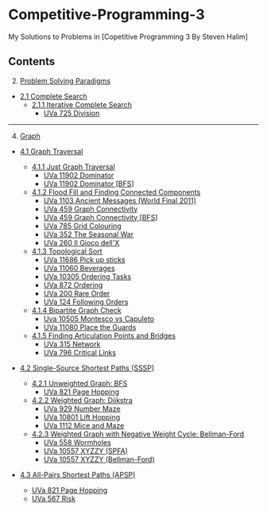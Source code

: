 # Competitive-Programming-3
 My Solutions to Problems in [Copetitive Programming 3 By Steven Halim]

## Contents

 2. [Problem Solving Paradigms](2.Problem-Solving-Paradigms)
   - [2.1 Complete Search](2.1.Complete-Search)
     - [2.1.1 Iterative Complete Search](2.1.1.Iterative-Complete-Search)
       - [UVa 725 Division](2.Problem-Solving-Paradigms/2.1.Complete-Search/2.1.1.Iterative-Complete-Search/UVa-725-Division.cpp)
 
---

 4. [Graph](4.Graph)
   - [4.1 Graph Traversal](4.Graph/4.1.Graph-Traversal)
     - [4.1.1 Just Graph Traversal](4.Graph/4.1.Graph-Traversal/4.1.1.Just-Graph-Traversal)
       - [UVa 11902 Dominator](4.Graph/4.1.Graph-Traversal/4.1.1.Just-Graph-Traversal/UVa-11902-Dominator.cpp)
       - [UVa 11902 Dominator [BFS]](4.Graph/4.1.Graph-Traversal/4.1.1.Just-Graph-Traversal/UVa-11902-Dominator[BFS].cpp)
     - [4.1.2 Flood Fill and Finding Connected Components](4.Graph/4.1.Graph-Traversal/4.1.2.FloodFill-Finding-Connected-Components)
       - [UVa 1103 Ancient Messages (World Final 2011)](4.Graph/4.1.Graph-Traversal/4.1.2.FloodFill-Finding-Connected-Components/UVa-1103-Ancient-Messages[ICPC'11].cpp)
       - [UVa 459 Graph Connectivity](4.Graph/4.1.Graph-Traversal/4.1.2.FloodFill-Finding-Connected-Components/UVa-459-GraphConnectivity.cpp)
       - [UVa 459 Graph Connectivity [BFS]](4.Graph/4.1.Graph-Traversal/4.1.2.FloodFill-Finding-Connected-Components/UVa-459-Graph-Connectivity[BFS].cpp)
       - [UVa 785 Grid Colouring](4.Graph/4.1.Graph-Traversal/4.1.2.FloodFill-Finding-Connected-Components/UVa-785-Grid-Colouring.cpp)
       - [UVa 352 The Seasonal War](4.Graph/4.1.Graph-Traversal/4.1.2.FloodFill-Finding-Connected-Components/UVa-352-The-Seasonal-War.cpp)
       - [UVa 260 Il Gioco dell'X](4.Graph/4.1.Graph-Traversal/4.1.2.FloodFill-Finding-Connected-Components/UVa-260-Il-Gioco-dell'X.cpp)
     - [4.1.3 Topological Sort](4.Graph/4.1.Graph-Traversal/4.1.3.Topological-Sort)
       - [UVa 11686 Pick up sticks](4.Graph/4.1.Graph-Traversal/4.1.3.Topological-Sort/UVa-11686-Pick-up-sticks.cpp)
       - [UVa 11060 Beverages](4.Graph/4.1.Graph-Traversal/4.1.3.Topological-Sort/UVa-11060-Beverages.cpp)
       - [UVa 10305 Ordering Tasks](4.Graph/4.1.Graph-Traversal/4.1.3.Topological-Sort/UVa-10305-Ordering-Tasks.cpp)
       - [UVa 872 Ordering](4.Graph/4.1.Graph-Traversal/4.1.3.Topological-Sort/UVa-872-Ordering.cpp)
       - [UVa 200 Rare Order](4.Graph/4.1.Graph-Traversal/4.1.3.Topological-Sort/UVa-200-Rare-Order.cpp)
       - [UVa 124 Following Orders](4.Graph/4.1.Graph-Traversal/4.1.3.Topological-Sort/UVa-124-Following-Orders.cpp)
     - [4.1.4 Bipartite Graph Check](4.Graph/4.1.Graph-Traversal/4.1.4.Bipartite-Graph-Check)
       - [Uva 10505 Montesco vs Capuleto](4.Graph/4.1.Graph-Traversal/4.1.4.Bipartite-Graph-Check/Uva-10505-MontescovsCapuleto.cpp)
       - [UVa 11080 Place the Guards](4.Graph/4.1.Graph-Traversal/4.1.4.Bipartite-Graph-Check/UVa-11080-Place-the-Guards.cpp)
     - [4.1.5 Finding Articulation Points and Bridges](4.Graph/4.1.Graph-Traversal/4.1.5.Finding-Articulation-Points-and-Bridges)
       - [UVa 315 Network](4.Graph/4.1.Graph-Traversal/4.1.5.Finding-Articulation-Points-and-Bridges/UVa-315-Network.cpp)
   	   - [UVa 796 Critical Links](4.Graph/4.1.Graph-Traversal/4.1.5.Finding-Articulation-Points-and-Bridges/UVa-796-Critical-Links.cpp)
   - [4.2 Single-Source Shortest Paths (SSSP)](4.Graph/4.2.Single-Source-Shortest-Paths-(SSSP))
     - [4.2.1 Unweighted Graph: BFS](4.Graph/4.2.Single-Source-Shortest-Paths-(SSSP)/4.2.1.Unweighted-Graph-BFS)
       - [UVa 821 Page Hopping](4.Graph/4.2.Single-Source-Shortest-Paths-(SSSP)/4.2.1.Unweighted-Graph-BFS/UVa-821-Page-Hopping.cpp)
     - [4.2.2 Weighted Graph: Dijkstra](4.Graph/4.2.Single-Source-Shortest-Paths-(SSSP)/4.2.2.Weighted-Graph-Dijkstra)
       - [UVa 929 Number Maze](4.Graph/4.2.Single-Source-Shortest-Paths-(SSSP)/4.2.2.Weighted-Graph-Dijkstra/UVa-929-Number-Maze.cpp)
       - [UVa 10801 Lift Hopping](4.Graph/4.2.Single-Source-Shortest-Paths-(SSSP)/4.2.2.Weighted-Graph-Dijkstra/UVa-10801-Lift-Hopping[Dijkstra-MPSP].cpp)
       - [UVa 1112 Mice and Maze](4.Graph/4.2.Single-Source-Shortest-Paths-(SSSP)/4.2.2.Weighted-Graph-Dijkstra/UVa-1112-Mice-and-Maze.cpp)
     - [4.2.3 Weighted Graph with Negative Weight Cycle: Bellman-Ford](4-Graph/4.2.Single-Source-Shortest-Paths-(SSSP)/4.2.3.Weighted-Graph-with-Negative-Weight-Cycle-Bellman-Ford)
       - [UVa 558 Wormholes](4.Graph/4.2.Single-Source-Shortest-Paths-(SSSP)/4.2.3.Weighted-Graph-with-Negative-Weight-Cycle-Bellman-Ford/UVa-558-Wormholes.cpp)
       - [UVa 10557 XYZZY (SPFA)](4.Graph/4.2.Single-Source-Shortest-Paths-(SSSP)/4.2.3.Weighted-Graph-with-Negative-Weight-Cycle-Bellman-Ford/UVa-10557-XYZZY[SPFA].cpp)
       - [UVa 10557 XYZZY (Bellman-Ford)](4.Graph/4.2.Single-Source-Shortest-Paths-(SSSP)/4.2.3.Weighted-Graph-with-Negative-Weight-Cycle-Bellman-Ford/UVa-10557-XYZZY[Bellman-Ford].cpp)
   
   - [4.3 All-Pairs Shortest Paths (APSP)](4.Graph/4.3.All-Pairs-Shortest-Paths-(APSP))
     - [UVa 821 Page Hopping](4.Graph/4.3.All-Pairs-Shortest-Paths-(APSP)/UVa-821-Page-Hopping.cpp)  
     - [UVa 567 Risk](4.Graph/4.3.All-Pairs-Shortest-Paths-(APSP)/UVa-567-Risk.cpp)
     
